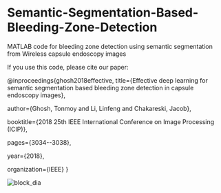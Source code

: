 # Semantic-Segmentation-Based-Bleeding-Zone-Detection
MATLAB code for bleeding zone detection using semantic segmentation from Wireless capsule endoscopy images

If you use this code, please cite our paper:

@inproceedings{ghosh2018effective,
  title={Effective deep learning for semantic segmentation based bleeding zone detection in capsule endoscopy images},
  
  author={Ghosh, Tonmoy and Li, Linfeng and Chakareski, Jacob},
  
  booktitle={2018 25th IEEE International Conference on Image Processing (ICIP)},
  
  pages={3034--3038},
  
  year={2018},
  
  organization={IEEE}
}

![block_dia](https://user-images.githubusercontent.com/80084610/110135212-dc065880-7d93-11eb-9fe2-f54ac28f393d.png)

